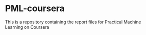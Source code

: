 PML-coursera
============

This is a repository containing the report files for Practical Machine Learning on Coursera
